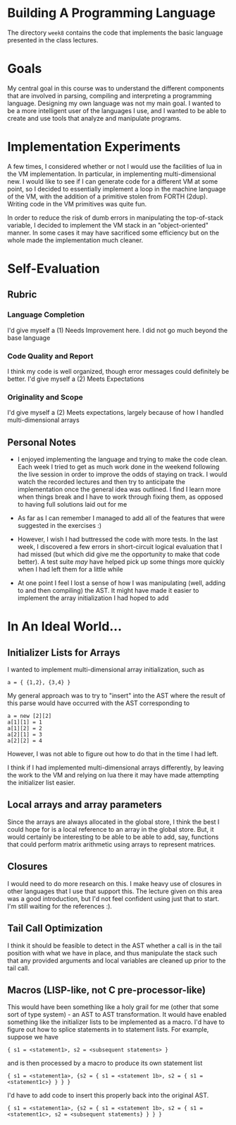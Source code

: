 # Building A Programming Language

The directory `week8` contains the code that implements the basic language presented in the class lectures.

# Goals

My central goal in this course was to understand the different components that are involved in parsing, compiling and interpreting a programming language.  Designing my own language was not my main goal.  I wanted to be a more intelligent user of the languages I use, and I wanted to be able to create and use tools that analyze and manipulate programs.

# Implementation Experiments

A few times, I considered whether or not I would use the facilities of lua in the VM implementation.  In particular, in implementing multi-dimensional new.  I would like to see if I can generate code for a different VM at some point, so I decided to essentially implement a loop in the machine language of the VM, with the addition of a primitive stolen from FORTH (2dup).  Writing code in the VM primitives was quite fun.

In order to reduce the risk of dumb errors in manipulating the top-of-stack variable, I decided to implement the VM stack in an "object-oriented" manner.  In some cases it may have sacrificed some efficiency but on the whole made the implementation much cleaner.

# Self-Evaluation

## Rubric

### Language Completion

I'd give myself a (1) Needs Improvement here.  I did not go much beyond the base language

### Code Quality and Report

I think my code is well organized, though error messages could definitely be better.  I'd give myself a (2) Meets Expectations

### Originality and Scope

I'd give myself a (2) Meets expectations, largely because of how I handled multi-dimensional arrays

## Personal Notes

- I enjoyed implementing the language and trying to make the code clean.  Each week I tried to get as much work done in the weekend following the live session in order to improve the odds of staying on track.  I would watch the recorded lectures and then try to anticipate the implementation once the general idea was outlined.  I find I learn more when things break and I have to work through fixing them, as opposed to having full solutions laid out for me

- As far as I can remember I managed to add all of the features that were suggested in the exercises :)

- However, I wish I had buttressed the code with more tests.  In the last week, I discovered a few errors in short-circuit logical evaluation that I had missed (but which did give me the opportunity to make that code better).  A test suite *may* have helped pick up some things more quickly when I had left them for a little while

- At one point I feel I lost a sense of how I was manipulating (well, adding to and then compiling) the AST.  It might have made it easier to implement the array initialization I had hoped to add

# In An Ideal World...

## Initializer Lists for Arrays

I wanted to implement multi-dimensional array initialization, such as 
```
a = { {1,2}, {3,4} }
```
My general approach was to try to "insert" into the AST where the result of this parse would have occurred with the AST corresponding to
```
a = new [2][2]
a[1][1] = 1
a[1][2] = 2
a[2][1] = 3
a[2][2] = 4
```
However, I was not able to figure out how to do that in the time I had left.

I think if I had implemented multi-dimensional arrays differently, by leaving the work to the VM and relying on lua there it may have made attempting the
initializer list easier. 

## Local arrays and array parameters

Since the arrays are always allocated in the global store, I think the best I could hope for is a local reference to an array in the global store.  But, it would certainly be interesting to be able to be able to add, say, functions that could perform matrix arithmetic using arrays to represent matrices.

## Closures

I would need to do more research on this.  I make heavy use of closures in other languages that I use that support this.  The lecture given on this area was a good introduction, but I'd not feel confident using just that to start.  I'm still waiting for the references :).

## Tail Call Optimization

I think it should be feasible to detect in the AST whether a call is in the tail position with what we have in place, and thus manipulate the stack such that any provided arguments and local variables are cleaned up prior to the tail call.  

## Macros (LISP-like, not C pre-processor-like)

This would have been something like a holy grail for me (other that some sort of type system) - an AST to AST transformation.  It would have enabled something like the initializer lists to be implemented as a macro.  I'd have to figure out how to splice statements in to statement lists.  For example, suppose we have 

```
{ s1 = <statement1>, s2 = <subsequent statements> } 
```

and <statement1> is then processed by a macro to produce its own statement list 

```
{ s1 = <statement1a>, {s2 = { s1 = <statement 1b>, s2 = { s1 = <statement1c>} } } }
```  

I'd have to add code to insert this properly back into the original AST.

```
{ s1 = <statement1a>, {s2 = { s1 = <statement 1b>, s2 = { s1 = <statement1c>, s2 = <subsequent statements} } } }
```

